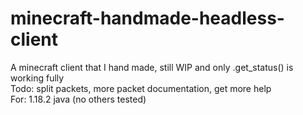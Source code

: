 # minecraft-handmade-headless-client
A minecraft client that I hand made, still WIP and only .get_status() is working fully
<br/>Todo: split packets, more packet documentation, get more help
<br/>For: 1.18.2 java (no others tested)
